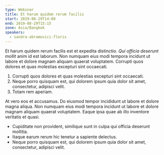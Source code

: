 ```yaml
---
type: Webinar
title: Et harum quidem rerum facilis
start: 2019-08-29T14:00
end: 2019-08-29T15:15
zone: Asia/Bangkok
speakers:
  - sandra-abramovici-floris
---
```


Et harum quidem rerum facilis est et expedita distinctio. _Qui officia deserunt mollit_ anim id est laborum. Non numquam eius modi tempora incidunt ut labore et dolore magnam aliquam quaerat voluptatem. Corrupti quos dolores et quas molestias excepturi sint occaecati.

1. Corrupti quos dolores et quas molestias excepturi sint occaecati.
2. Neque porro quisquam est, qui dolorem ipsum quia dolor sit amet, consectetur, adipisci velit.
3. Totam rem aperiam.

At vero eos et accusamus. Do eiusmod tempor incididunt ut labore et dolore magna aliqua. Non numquam eius modi tempora incidunt ut labore et dolore magnam aliquam quaerat voluptatem. Eaque ipsa quae ab illo inventore veritatis et quasi.

- Cupiditate non provident, similique sunt in culpa qui officia deserunt mollitia.
- Itaque earum rerum hic tenetur a sapiente delectus.
- Neque porro quisquam est, qui dolorem ipsum quia dolor sit amet, consectetur, adipisci velit.
